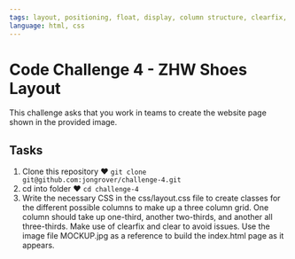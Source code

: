 ```yaml
---
tags: layout, positioning, float, display, column structure, clearfix, clear
language: html, css
---
```


# Code Challenge 4 - ZHW Shoes Layout

This challenge asks that you work in teams to create the website page shown in the provided image.

## Tasks

1. Clone this repository ♥ `git clone git@github.com:jongrover/challenge-4.git`
2. cd into folder ♥ `cd challenge-4`
3. Write the necessary CSS in the css/layout.css file to create classes for the different possible columns to make up a three column grid. One column should take up one-third, another two-thirds, and another all three-thirds. Make use of clearfix and clear to avoid issues. Use the image file MOCKUP.jpg as a reference to build the index.html page as it appears.
